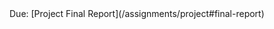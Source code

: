 <div class="alert alert-primary">
Due: [Project Final Report](/assignments/project#final-report)
</div>
